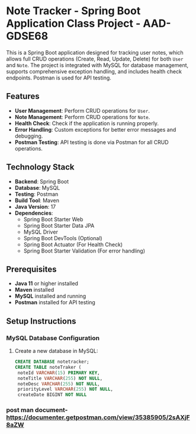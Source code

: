 # Note Tracker - Spring Boot Application Class Project - AAD- GDSE68

This is a Spring Boot application designed for tracking user notes, which allows full CRUD operations (Create, Read, Update, Delete) for both `User` and `Note`. The project is integrated with MySQL for database management, supports comprehensive exception handling, and includes health check endpoints. Postman is used for API testing.

## Features

- **User Management**: Perform CRUD operations for `User`.
- **Note Management**: Perform CRUD operations for `Note`.
- **Health Check**: Check if the application is running properly.
- **Error Handling**: Custom exceptions for better error messages and debugging.
- **Postman Testing**: API testing is done via Postman for all CRUD operations.

## Technology Stack

- **Backend**: Spring Boot
- **Database**: MySQL
- **Testing**: Postman
- **Build Tool**: Maven
- **Java Version**: 17
- **Dependencies**:
  - Spring Boot Starter Web
  - Spring Boot Starter Data JPA
  - MySQL Driver
  - Spring Boot DevTools (Optional)
  - Spring Boot Actuator (For Health Check)
  - Spring Boot Starter Validation (For error handling)

## Prerequisites

- **Java 11** or higher installed
- **Maven** installed
- **MySQL** installed and running
- **Postman** installed for API testing

## Setup Instructions

### MySQL Database Configuration

1. Create a new database in MySQL:
   ```sql
   CREATE DATABASE notetracker;
   CREATE TABLE noteTraker (
    noteId VARCHAR(15) PRIMARY KEY,
    noteTitle VARCHAR(255) NOT NULL,
    noteDesc VARCHAR(255) NOT NULL,
    priorityLevel VARCHAR(255) NOT NULL,
    createDate BIGINT NOT NULL 


### post man document- https://documenter.getpostman.com/view/35385905/2sAXjF8aZW

